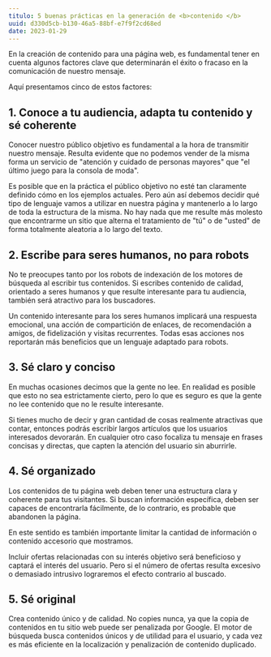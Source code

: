 ```yaml
---
titulo: 5 buenas prácticas en la generación de <b>contenido </b>
uuid: d330d5cb-b130-46a5-88bf-e7f9f2cd68ed
date: 2023-01-29
---
```


En la creación de contenido para una página web, es fundamental tener en cuenta algunos factores clave que determinarán el éxito o fracaso en la comunicación de nuestro mensaje.

Aquí presentamos cinco de estos factores:

## 1. Conoce a tu audiencia, adapta tu contenido y sé coherente

Conocer nuestro público objetivo es fundamental a la hora de transmitir nuestro mensaje. Resulta evidente que no podemos vender de la misma forma un servicio de "atención y cuidado de personas mayores" que "el último juego para la consola de moda".

Es posible que en la práctica el público objetivo no esté tan claramente definido cómo en los ejemplos actuales. Pero aún así debemos decidir qué tipo de lenguaje vamos a utilizar en nuestra página y mantenerlo a lo largo de toda la estructura de la misma. No hay nada que me resulte más molesto que encontrarme un sitio que alterna el tratamiento de "tú" o de "usted" de forma totalmente aleatoria a lo largo del texto.

## 2. Escribe para seres humanos, no para robots

No te preocupes tanto por los robots de indexación de los motores de búsqueda al escribir tus contenidos. Si escribes contenido de calidad, orientado a seres humanos y que resulte interesante para tu audiencia, también será atractivo para los buscadores.

Un contenido interesante para los seres humanos implicará una respuesta emocional, una acción de compartición de enlaces, de recomendación a amigos, de fidelización y visitas recurrentes. Todas esas acciones nos reportarán más beneficios que un lenguaje adaptado para robots.

## 3. Sé claro y conciso

En muchas ocasiones decimos que la gente no lee. En realidad es posible que esto no sea estrictamente cierto, pero lo que es seguro es que la gente no lee contenido que no le resulte interesante.

Si tienes mucho de decir y gran cantidad de cosas realmente atractivas que contar, entonces podrás escribir largos artículos que los usuarios interesados devorarán. En cualquier otro caso focaliza tu mensaje en frases concisas y directas, que capten la atención del usuario sin aburrirle.

## 4. Sé organizado

Los contenidos de tu página web deben tener una estructura clara y coherente para tus visitantes. Si buscan información específica, deben ser capaces de encontrarla fácilmente, de lo contrario, es probable que abandonen la página.

En este sentido es también importante limitar la cantidad de información o contenido accesorio que mostramos.

Incluir ofertas relacionadas con su interés objetivo será beneficioso y captará el interés del usuario. Pero si el número de ofertas resulta excesivo o demasiado intrusivo lograremos el efecto contrario al buscado.

## 5. Sé original

Crea contenido único y de calidad. No copies nunca, ya que la copia de contenidos en tu sitio web puede ser penalizada por Google. El motor de búsqueda busca contenidos únicos y de utilidad para el usuario, y cada vez es más eficiente en la localización y penalización de contenido duplicado.
